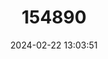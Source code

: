---
title: "154890"
category: "Coryphaenoides subserrulatus"
draft: false
date: 2024-02-22 13:03:51
languages:
  English: ["Longrayed whiptail", "Four Rayed Rattail"]
  Spanish; Castilian: ["Granadero"]
  Japanese: ["Toge-sokodara"]
---